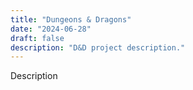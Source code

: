 ```yaml
---
title: "Dungeons & Dragons"
date: "2024-06-28"
draft: false
description: "D&D project description."
---
```


Description
